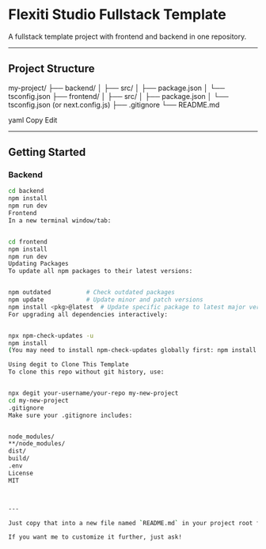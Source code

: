 # Flexiti Studio Fullstack Template

A fullstack template project with frontend and backend in one repository.

---

## Project Structure

my-project/
├── backend/
│ ├── src/
│ ├── package.json
│ └── tsconfig.json
├── frontend/
│ ├── src/
│ ├── package.json
│ └── tsconfig.json (or next.config.js)
├── .gitignore
└── README.md

yaml
Copy
Edit

---

## Getting Started

### Backend

```bash
cd backend
npm install
npm run dev
Frontend
In a new terminal window/tab:


cd frontend
npm install
npm run dev
Updating Packages
To update all npm packages to their latest versions:


npm outdated          # Check outdated packages
npm update            # Update minor and patch versions
npm install <pkg>@latest  # Update specific package to latest major version
For upgrading all dependencies interactively:


npx npm-check-updates -u
npm install
(You may need to install npm-check-updates globally first: npm install -g npm-check-updates)

Using degit to Clone This Template
To clone this repo without git history, use:


npx degit your-username/your-repo my-new-project
cd my-new-project
.gitignore
Make sure your .gitignore includes:


node_modules/
**/node_modules/
dist/
build/
.env
License
MIT



---

Just copy that into a new file named `README.md` in your project root folder.

If you want me to customize it further, just ask!